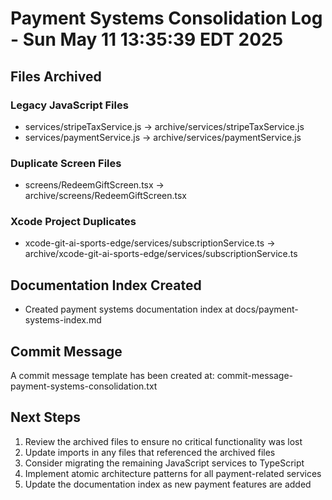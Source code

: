# Payment Systems Consolidation Log - Sun May 11 13:35:39 EDT 2025

## Files Archived

### Legacy JavaScript Files

- services/stripeTaxService.js → archive/services/stripeTaxService.js
- services/paymentService.js → archive/services/paymentService.js

### Duplicate Screen Files

- screens/RedeemGiftScreen.tsx → archive/screens/RedeemGiftScreen.tsx

### Xcode Project Duplicates

- xcode-git-ai-sports-edge/services/subscriptionService.ts → archive/xcode-git-ai-sports-edge/services/subscriptionService.ts

## Documentation Index Created

- Created payment systems documentation index at docs/payment-systems-index.md

## Commit Message

A commit message template has been created at: commit-message-payment-systems-consolidation.txt



## Next Steps

1. Review the archived files to ensure no critical functionality was lost
2. Update imports in any files that referenced the archived files
3. Consider migrating the remaining JavaScript services to TypeScript
4. Implement atomic architecture patterns for all payment-related services
5. Update the documentation index as new payment features are added
